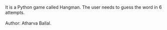 It is a Python game called Hangman. The user needs to guess the word in 6 attempts.<br><br>
Author: Atharva Ballal.
